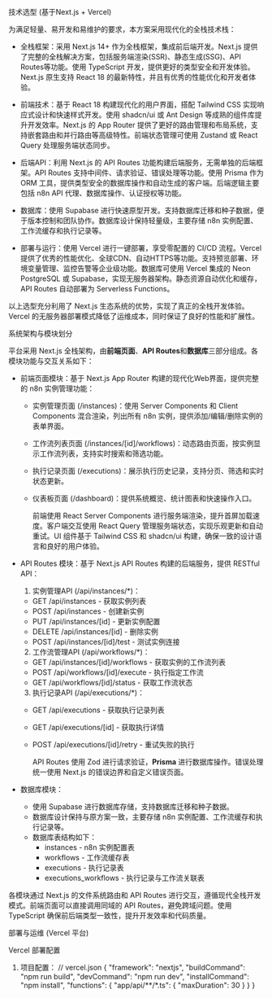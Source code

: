技术选型 (基于Next.js + Vercel)

为满足轻量、易开发和易维护的要求，本方案采用现代化的全栈技术栈：

- 全栈框架：采用 Next.js 14+ 作为全栈框架，集成前后端开发。Next.js 提供了完整的全栈解决方案，包括服务端渲染(SSR)、静态生成(SSG)、API Routes等功能。使用 TypeScript 开发，提供更好的类型安全和开发体验。Next.js 原生支持 React 18 的最新特性，并且有优秀的性能优化和开发者体验。
  
- 前端技术：基于 React 18 构建现代化的用户界面，搭配 Tailwind CSS 实现响应式设计和快速样式开发。使用 shadcn/ui 或 Ant Design 等成熟的组件库提升开发效率。Next.js 的 App Router 提供了更好的路由管理和布局系统，支持嵌套路由和并行路由等高级特性。前端状态管理可使用 Zustand 或 React Query 处理服务端状态同步。
  
- 后端API：利用 Next.js 的 API Routes 功能构建后端服务，无需单独的后端框架。API Routes 支持中间件、请求验证、错误处理等功能。使用 Prisma 作为 ORM 工具，提供类型安全的数据库操作和自动生成的客户端。后端逻辑主要包括 n8n API 代理、数据库操作、认证授权等功能。
  
- 数据库：使用 Supabase 进行快速原型开发。支持数据库迁移和种子数据，便于版本控制和团队协作。数据库设计保持轻量级，主要存储 n8n 实例配置、工作流缓存和执行记录等。
  
- 部署与运行：使用 Vercel 进行一键部署，享受零配置的 CI/CD 流程。Vercel 提供了优秀的性能优化、全球CDN、自动HTTPS等功能。支持预览部署、环境变量管理、监控告警等企业级功能。数据库可使用 Vercel 集成的 Neon PostgreSQL 或 Supabase，实现无服务器架构。静态资源自动优化和缓存，API Routes 自动部署为 Serverless Functions。
  
  
以上选型充分利用了 Next.js 生态系统的优势，实现了真正的全栈开发体验。Vercel 的无服务器部署模式降低了运维成本，同时保证了良好的性能和扩展性。

系统架构与模块划分

平台采用 Next.js 全栈架构，由**前端页面**、**API Routes**和**数据库**三部分组成。各模块功能与交互关系如下：

- 前端页面模块：基于 Next.js App Router 构建的现代化Web界面，提供完整的 n8n 实例管理功能：
  
  - 实例管理页面 (/instances)：使用 Server Components 和 Client Components 混合渲染，列出所有 n8n 实例，提供添加/编辑/删除实例的表单界面。
  - 工作流列表页面 (/instances/[id]/workflows)：动态路由页面，按实例显示工作流列表，支持实时搜索和筛选功能。
  - 执行记录页面 (/executions)：展示执行历史记录，支持分页、筛选和实时状态更新。
  - 仪表板页面 (/dashboard)：提供系统概览、统计图表和快速操作入口。
    
    前端使用 React Server Components 进行服务端渲染，提升首屏加载速度。客户端交互使用 React Query 管理服务端状态，实现乐观更新和自动重试。UI 组件基于 Tailwind CSS 和 shadcn/ui 构建，确保一致的设计语言和良好的用户体验。
    
- API Routes 模块：基于 Next.js API Routes 构建的后端服务，提供 RESTful API：
  
  1. 实例管理API (/api/instances/*)：
    - GET /api/instances - 获取实例列表
    - POST /api/instances - 创建新实例
    - PUT /api/instances/[id] - 更新实例配置
    - DELETE /api/instances/[id] - 删除实例
    - POST /api/instances/[id]/test - 测试实例连接
      
  2. 工作流管理API (/api/workflows/*)：
    - GET /api/instances/[id]/workflows - 获取实例的工作流列表
    - POST /api/workflows/[id]/execute - 执行指定工作流
    - GET /api/workflows/[id]/status - 获取工作流状态
      
  3. 执行记录API (/api/executions/*)：
    - GET /api/executions - 获取执行记录列表
    - GET /api/executions/[id] - 获取执行详情
    - POST /api/executions/[id]/retry - 重试失败的执行
      
      API Routes 使用 Zod 进行请求验证，**Prisma** 进行数据库操作。错误处理统一使用 Next.js 的错误边界和自定义错误页面。
      
- 数据库模块：
  - 使用 Supabase 进行数据库存储，支持数据库迁移和种子数据。
  - 数据库设计保持与原方案一致，主要存储 n8n 实例配置、工作流缓存和执行记录等。
  - 数据库表结构如下：
    - instances - n8n 实例配置表
    - workflows - 工作流缓存表
    - executions - 执行记录表
    - executions_workflows - 执行记录与工作流关联表
      
各模块通过 Next.js 的文件系统路由和 API Routes 进行交互，遵循现代全栈开发模式。前端页面可以直接调用同域的 API Routes，避免跨域问题。使用 TypeScript 确保前后端类型一致性，提升开发效率和代码质量。

部署与运维 (Vercel 平台)

Vercel 部署配置

1. 项目配置：
// vercel.json
{
  "framework": "nextjs",
  "buildCommand": "npm run build",
  "devCommand": "npm run dev",
  "installCommand": "npm install",
  "functions": {
    "app/api/**/*.ts": {
      "maxDuration": 30
    }
  }
}
  
